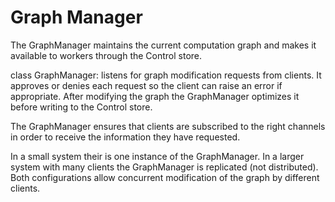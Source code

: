 # Graph Manager

The GraphManager maintains the current computation graph and makes it available to workers through the Control store.

class GraphManager: listens for graph modification requests from clients.
It approves or denies each request so the client can raise an error if appropriate.
After modifying the graph the GraphManager optimizes it before writing to the Control store.

The GraphManager ensures that clients are subscribed to the right channels in order to receive the information they have requested.

In a small system their is one instance of the GraphManager.
In a larger system with many clients the GraphManager is replicated (not distributed).
Both configurations allow concurrent modification of the graph by different clients.

